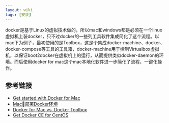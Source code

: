 ```yaml
---
layout: wiki
tags: [安装]
---
```


docker是基于Linux的虚拟技术做的，所以mac和windows都是必须在一个linux虚拟机上装docker，只不过docker的一些列工具软件集成简化了这个流程。以mac下为例子，最初使用的是Toolbox，这是个集成docker-machine、docker、docker-compose等工具的工具箱，docker-machine用于控制Virtualbox虚拟机，以保证boot2docker在虚拟机上的运行，从而提供类似docker-daemon的环境。而后使用docker for mac这个mac本地化软件进一步简化了流程，一键化操作。

## 参考链接

* [Get started with Docker for Mac](https://docs.docker.com/docker-for-mac/)
* [Mac部署Docker环境](http://www.jianshu.com/p/5d3f6b40b132)
* [Docker for Mac vs. Docker Toolbox](https://docs.docker.com/docker-for-mac/docker-toolbox/)
* [Get Docker CE for CentOS](https://docs.docker.com/install/linux/docker-ce/centos/)